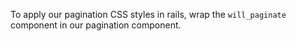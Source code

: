 To apply our pagination CSS styles in rails, wrap the `will_paginate` component in our pagination component.